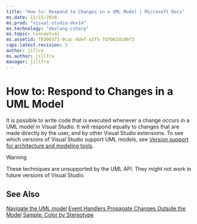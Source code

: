 ```yaml
---
title: "How to: Respond to Changes in a UML Model | Microsoft Docs"
ms.date: 11/15/2016
ms.prod: "visual-studio-dev14"
ms.technology: "devlang-csharp"
ms.topic: conceptual
ms.assetid: f0300371-9cac-4def-a3f5-7d7b62dcd6f3
caps.latest.revision: 3
author: jillre
ms.author: jillfra
manager: jillfra
---
```

# How to: Respond to Changes in a UML Model
It is possible to write code that is executed whenever a change occurs in a UML model in Visual Studio. It will respond equally to changes that are made directly by the user, and by other Visual Studio extensions. To see which versions of Visual Studio support UML models, see [Version support for architecture and modeling tools](../modeling/what-s-new-for-design-in-visual-studio.md#VersionSupport).

> [!WARNING]
> These techniques are unsupported by the UML API. They might not work in future versions of Visual Studio.

## See Also
 [Navigate the UML model](../modeling/navigate-the-uml-model.md)
 [Event Handlers Propagate Changes Outside the Model](../modeling/event-handlers-propagate-changes-outside-the-model.md)
 [Sample: Color by Stereotype](https://docs.microsoft.com/samples/browse/?redirectedfrom=MSDN-samples)
